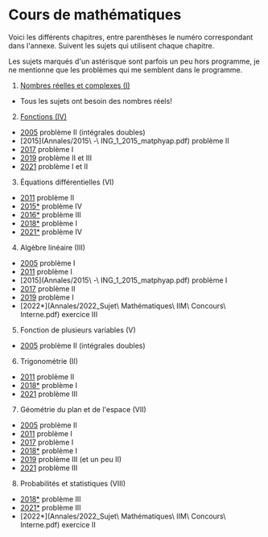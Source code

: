 # Cours de mathématiques

Voici les différents chapitres, entre parenthèses le numéro correspondant dans
l'annexe. Suivent les sujets qui utilisent chaque chapitre.

Les sujets marqués d'un astérisque sont parfois un peu hors programme,
je ne mentionne que les problèmes qui me semblent dans le programme.


1. [Nombres réelles et complexes (I)](Maths/Nombres.md)

- Tous les sujets ont besoin des nombres réels!

2. [Fonctions (IV)](Maths/Fonctions.md)
- [2005](Annales/2005-Epreuve_20_maths.pdf) problème II (intégrales doubles)
- [2015](Annales/2015\ -\ ING_1_2015_matphyap.pdf) problème II
- [2017](Annales/2017mathsetphysiqueappliques.pdf) problème I
- [2019](Annales/2019-ING19_INT_MATHS_PHYSIQUE.pdf) problème II et III
- [2021](Annales/2021_c_inge_math_phy_metropole.pdf) problème I et II

3. Équations différentielles (VI)
- [2011](Annales/2011-ING_1_2011_mathphysiappli.pdf) problème II
- [2015*](Annales/2015_Maths.pdf) problème IV
- [2016*](Annales/2016_Mathematiques.pdf) problème III
- [2018*](Annales/2018_sujet_mathematiques.pdf) problème I
- [2021*](Annales/2021_IIM-interne-mathematiques.pdf) problème IV

4. Algèbre linéaire (III)
- [2005](Annales/2005-Epreuve_20_maths.pdf) problème I
- [2011](Annales/2011-ING_1_2011_mathphysiappli.pdf) problème I
- [2015](Annales/2015\ -\ ING_1_2015_matphyap.pdf) problème I
- [2017](Annales/2017mathsetphysiqueappliques.pdf) problème II
- [2019](Annales/2019-ING19_INT_MATHS_PHYSIQUE.pdf) problème I
- [2022*](Annales/2022_Sujet\ Mathématiques\ IIM\ Concours\ Interne.pdf)
  exercice III

5. Fonction de plusieurs variables (V)
- [2005](Annales/2005-Epreuve_20_maths.pdf) problème II (intégrales doubles)

6. Trigonométrie (II)
- [2011](Annales/2011-ING_1_2011_mathphysiappli.pdf) problème II
- [2018*](Annales/2018_sujet_mathematiques.pdf) problème I
- [2021](Annales/2021_c_inge_math_phy_metropole.pdf) problème III

7. Géométrie du plan et de l'espace (VII)
- [2005](Annales/2005-Epreuve_20_maths.pdf) problème II
- [2011](Annales/2011-ING_1_2011_mathphysiappli.pdf) problème I
- [2017](Annales/2017mathsetphysiqueappliques.pdf) problème I
- [2018*](Annales/2018_sujet_mathematiques.pdf) problème I
- [2019](Annales/2019-ING19_INT_MATHS_PHYSIQUE.pdf) problème III (et un peu II)
- [2021](Annales/2021_c_inge_math_phy_metropole.pdf) problème III

8. Probabilités et statistiques (VIII)
- [2018*](Annales/2018_sujet_mathematiques.pdf) problème III
- [2021*](Annales/2021_IIM-interne-mathematiques.pdf) problème III
- [2022*](Annales/2022_Sujet\ Mathématiques\ IIM\ Concours\ Interne.pdf)
  exercice II
